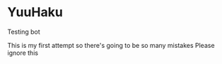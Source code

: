 # YuuHaku
Testing bot

This is my first attempt so there's going to be so many mistakes
Please ignore this

